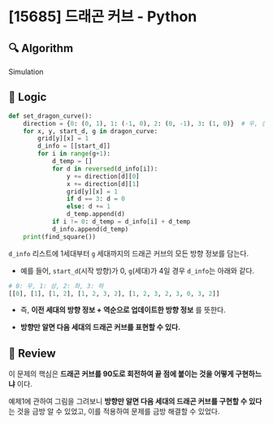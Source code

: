 # [15685] 드래곤 커브 - Python

## :mag: Algorithm

Simulation

## :round_pushpin: Logic

```python
def set_dragon_curve():
    direction = {0: (0, 1), 1: (-1, 0), 2: (0, -1), 3: (1, 0)}  # 우, 상, 좌, 하
    for x, y, start_d, g in dragon_curve:
        grid[y][x] = 1
        d_info = [[start_d]]
        for i in range(g+1):
            d_temp = []
            for d in reversed(d_info[i]):
                y += direction[d][0]
                x += direction[d][1]
                grid[y][x] = 1
                if d == 3: d = 0
                else: d += 1
                d_temp.append(d)
            if i != 0: d_temp = d_info[i] + d_temp
            d_info.append(d_temp)
    print(find_square())
```

`d_info` 리스트에 1세대부터 `g` 세대까지의 드래곤 커브의 모든 방향 정보를 담는다.

- 예를 들어, `start_d`(시작 방향)가 0, `g`(세대)가 4일 경우 `d_info`는 아래와 같다.

```python
# 0: 우, 1: 상, 2: 좌, 3: 하
[[0], [1], [1, 2], [1, 2, 3, 2], [1, 2, 3, 2, 3, 0, 3, 2]]
```

- 즉, **이전 세대의 방향 정보 + 역순으로 업데이트한 방향 정보** 를 뜻한다.

- **방향만 알면 다음 세대의 드래곤 커브를 표현할 수 있다.**

## :memo: Review

이 문제의 핵심은 **드래곤 커브를 90도로 회전하여 끝 점에 붙이는 것을 어떻게 구현하느냐** 이다.

예제1에 관하여 그림을 그려보니 **방향만 알면 다음 세대의 드래곤 커브를 구현할 수 있다**는 것을 금방 알 수 있었고, 이를 적용하여 문제를 금방 해결할 수 있었다.
